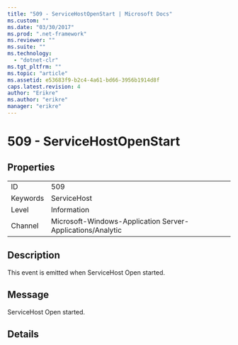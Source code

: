 ```yaml
---
title: "509 - ServiceHostOpenStart | Microsoft Docs"
ms.custom: ""
ms.date: "03/30/2017"
ms.prod: ".net-framework"
ms.reviewer: ""
ms.suite: ""
ms.technology: 
  - "dotnet-clr"
ms.tgt_pltfrm: ""
ms.topic: "article"
ms.assetid: e53683f9-b2c4-4a61-bd66-3956b1914d8f
caps.latest.revision: 4
author: "Erikre"
ms.author: "erikre"
manager: "erikre"
---
```

# 509 - ServiceHostOpenStart
## Properties  
  
|||  
|-|-|  
|ID|509|  
|Keywords|ServiceHost|  
|Level|Information|  
|Channel|Microsoft-Windows-Application Server-Applications/Analytic|  
  
## Description  
 This event is emitted when ServiceHost Open started.  
  
## Message  
 ServiceHost Open started.  
  
## Details